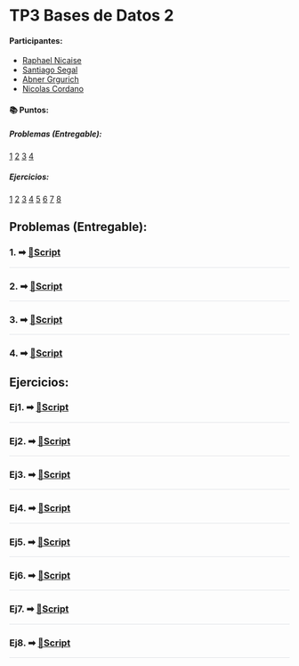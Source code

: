 # TP3 Bases de Datos 2

#### Participantes:
- [Raphael Nicaise](https://github.com/RaphaelNicaise)
- [Santiago Segal](https://github.com/Santucho12)
- [Abner Grgurich](https://github.com/Abner2646)
- [Nicolas Cordano](https://github.com/NACXIIX)

####  📚 Puntos:

##### Problemas (Entregable):

[1](#1)
[2](#2)
[3](#3)
[4](#4)

##### Ejercicios: 
[1](#Ej1)
[2](#Ej2)
[3](#Ej3)
[4](#Ej4)
[5](#Ej5)
[6](#Ej6)
[7](#Ej7)
[8](#Ej8)



## Problemas (Entregable):

### 1. ➡ [🔗Script](./scripts/problemas/script1.mongodb.js)

<hr style="height:1px; border:none; background-color:#e1e4e8;" />

### 2. ➡ [🔗Script](./scripts/problemas/script2.mongodb.js)

<hr style="height:1px; border:none; background-color:#e1e4e8;" />

### 3. ➡ [🔗Script](./scripts/problemas/script3.mongodb.js)

<hr style="height:1px; border:none; background-color:#e1e4e8;" />

### 4. ➡ [🔗Script](./scripts/problemas/script4.mongodb.js)


## Ejercicios:
### Ej1. ➡ [🔗Script](./scripts/ejercicios/script1.mongodb.js)

<hr style="height:1px; border:none; background-color:#e1e4e8;" />

### Ej2. ➡ [🔗Script](./scripts/ejercicios/script1.mongodb.js)

<hr style="height:1px; border:none; background-color:#e1e4e8;" />

### Ej3. ➡ [🔗Script](./scripts/ejercicios/script3.mongodb.js)

<hr style="height:1px; border:none; background-color:#e1e4e8;" />

### Ej4. ➡ [🔗Script](./scripts/ejercicios/script4.mongodb.js)

<hr style="height:1px; border:none; background-color:#e1e4e8;" />

### Ej5. ➡ [🔗Script](./scripts/ejercicios/script5.mongodb.js)

<hr style="height:1px; border:none; background-color:#e1e4e8;" />

### Ej6. ➡ [🔗Script](./scripts/ejercicios/script6.mongodb.js)

<hr style="height:1px; border:none; background-color:#e1e4e8;" />

### Ej7. ➡ [🔗Script](./scripts/ejercicios/script7.mongodb.js)

<hr style="height:1px; border:none; background-color:#e1e4e8;" />

### Ej8. ➡ [🔗Script](./scripts/ejercicios/script8.mongodb.js)

<hr style="height:1px; border:none; background-color:#e1e4e8;" />

